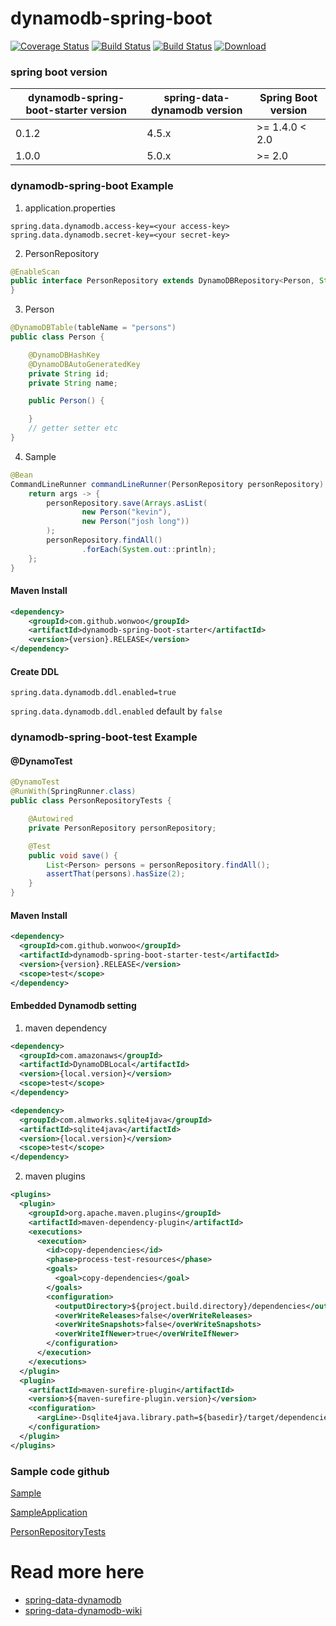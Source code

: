 # dynamodb-spring-boot

[![Coverage Status](https://coveralls.io/repos/github/wonwoo/dynamodb-spring-boot/badge.svg?branch=master)](https://coveralls.io/github/wonwoo/dynamodb-spring-boot?branch=master) [![Build Status](https://travis-ci.org/wonwoo/dynamodb-spring-boot.svg?branch=master)](https://travis-ci.org/wonwoo/dynamodb-spring-boot) [![Build Status](https://semaphoreci.com/api/v1/wonwoo/dynamodb-spring-boot/branches/master/badge.svg)](https://semaphoreci.com/wonwoo/dynamodb-spring-boot) [ ![Download](https://api.bintray.com/packages/wonwoo/dynamodb-spring-boot/dynamodb-spring-boot/images/download.svg) ](https://bintray.com/wonwoo/dynamodb-spring-boot/dynamodb-spring-boot/_latestVersion) 


### spring boot version

| dynamodb-spring-boot-starter version  | spring-data-dynamodb version            | Spring Boot version            |
| ------------------------------------- | --------------------------------------- |--------------------------------|
| 0.1.2                                 | 4.5.x                                   |  >= 1.4.0 < 2.0                |
| 1.0.0                                 | 5.0.x                                   |  >= 2.0                        |


### dynamodb-spring-boot Example

1. application.properties
```
spring.data.dynamodb.access-key=<your access-key>
spring.data.dynamodb.secret-key=<your secret-key>
```

2. PersonRepository 
```java
@EnableScan
public interface PersonRepository extends DynamoDBRepository<Person, String> {
}
```

3. Person

```java
@DynamoDBTable(tableName = "persons")
public class Person {

    @DynamoDBHashKey
    @DynamoDBAutoGeneratedKey
    private String id;
    private String name;

    public Person() {

    }
    // getter setter etc
}
```

4.  Sample
```java
@Bean
CommandLineRunner commandLineRunner(PersonRepository personRepository) {
    return args -> {
        personRepository.save(Arrays.asList(
                new Person("kevin"),
                new Person("josh long"))
        );
        personRepository.findAll()
                .forEach(System.out::println);
    };
}
```

#### Maven Install 

```xml
<dependency>
    <groupId>com.github.wonwoo</groupId>
    <artifactId>dynamodb-spring-boot-starter</artifactId>
    <version>{version}.RELEASE</version>
</dependency>
```

#### Create DDL
```
spring.data.dynamodb.ddl.enabled=true
```

`spring.data.dynamodb.ddl.enabled` default by `false`

### dynamodb-spring-boot-test Example

#### @DynamoTest 

```java
@DynamoTest
@RunWith(SpringRunner.class)
public class PersonRepositoryTests {

    @Autowired
    private PersonRepository personRepository;

    @Test
    public void save() {
        List<Person> persons = personRepository.findAll();
        assertThat(persons).hasSize(2);
    }
}

```

#### Maven Install 

```xml
<dependency>
  <groupId>com.github.wonwoo</groupId>
  <artifactId>dynamodb-spring-boot-starter-test</artifactId>
  <version>{version}.RELEASE</version>
  <scope>test</scope>
</dependency>
```


#### Embedded Dynamodb setting

1. maven dependency
```xml
<dependency>
  <groupId>com.amazonaws</groupId>
  <artifactId>DynamoDBLocal</artifactId>
  <version>{local.version}</version>  
  <scope>test</scope>
</dependency>

<dependency>
  <groupId>com.almworks.sqlite4java</groupId>
  <artifactId>sqlite4java</artifactId>
  <version>{local.version}</version>  
  <scope>test</scope>
</dependency>

```

2. maven plugins

```xml
<plugins>
  <plugin>
    <groupId>org.apache.maven.plugins</groupId>
    <artifactId>maven-dependency-plugin</artifactId>
    <executions>
      <execution>
        <id>copy-dependencies</id>
        <phase>process-test-resources</phase>
        <goals>
          <goal>copy-dependencies</goal>
        </goals>
        <configuration>
          <outputDirectory>${project.build.directory}/dependencies</outputDirectory>
          <overWriteReleases>false</overWriteReleases>
          <overWriteSnapshots>false</overWriteSnapshots>
          <overWriteIfNewer>true</overWriteIfNewer>
        </configuration>
      </execution>
    </executions>
  </plugin>
  <plugin>
    <artifactId>maven-surefire-plugin</artifactId>
    <version>${maven-surefire-plugin.version}</version>
    <configuration>
      <argLine>-Dsqlite4java.library.path=${basedir}/target/dependencies</argLine>
    </configuration>
  </plugin>
</plugins>
```

### Sample code github

[Sample](https://github.com/wonwoo/dynamodb-spring-boot/tree/master/dynamodb-spring-boot-sample)

[SampleApplication](https://github.com/wonwoo/dynamodb-spring-boot/blob/master/dynamodb-spring-boot-sample/src/main/java/com/github/wonwoo/dynamodb/SampleApplication.java)

[PersonRepositoryTests](https://github.com/wonwoo/dynamodb-spring-boot/blob/master/dynamodb-spring-boot-sample/src/test/java/com/github/wonwoo/dynamodb/PersonRepositoryTests.java)

# Read more here 
- [spring-data-dynamodb](https://github.com/spring-data-dynamodb/spring-data-dynamodb)
- [spring-data-dynamodb-wiki](https://github.com/spring-data-dynamodb/spring-data-dynamodb/wiki)


 


